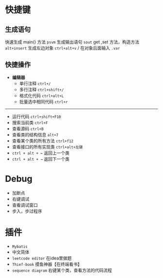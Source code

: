 # 快捷键
## 生成语句
快速生成 main() 方法   `psvm`
生成输出语句   `sout`
get ,set 方法，构造方法   `alt+insert`
生成左边对象   `ctrl+alt+v` / 在对象后面输入 `.var`

## 快捷操作
- **编辑器**
	- 单行注释   `ctrl+/`
	- 多行注释   `ctrl+shift+/`
	- 格式化代码   `ctrl+alt+L`
	- 批量选中相同代码 `ctrl+r`

---

- 运行代码   `ctrl+shift+F10`
- 搜索当前类 `ctrl+F`
- 查看源码   `ctrl+B`
- 查看类的结构信息   `alt+7`
- 查看某个类的所有方法 `ctrl+f12`
- 查看接口的所有实现类 `ctrl+alt+左键`
- `ctrl + alt + ←` 返回上一个类
- `ctrl + alt + →` 返回下一个类

# Debug
- 加断点
- 右键调试
- 查看调试窗口
- 步入，步过程序

# 插件
- `Mybatis`
- 中文简体
- `leetcode editor` 在idea里做题
- `Thief-book` 摸鱼神器【在终端看书】
- `sequence diagram` 右键某个类，查看方法的代码流程















